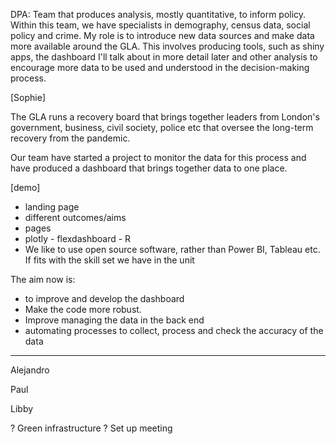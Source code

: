DPA: Team that produces analysis, mostly quantitative, to inform policy. Within this team, we have specialists in demography, census data, social policy and crime. My role is to introduce new data sources and make data more available around the GLA. This involves producing tools, such as shiny apps, the dashboard I'll talk about in more detail later and other analysis to encourage more data to be used and understood in the decision-making process.

[Sophie]

The GLA runs a recovery board that brings together leaders from London's government, business, civil society, police etc that oversee the long-term recovery from the pandemic. 



Our team have started a project to monitor the data for this process and have produced a dashboard that brings together data to one place. 



[demo]

- landing page
- different outcomes/aims
- pages
- plotly - flexdashboard - R
- We like to use open source software, rather than Power BI, Tableau etc. If fits with the skill set we have in the unit

The aim now is:

* to improve and develop the dashboard
* Make the code more robust. 
* Improve managing the data in the back end
* automating processes to collect, process and check the accuracy of the data





---

Alejandro

Paul

Libby

? Green infrastructure ? Set up meeting